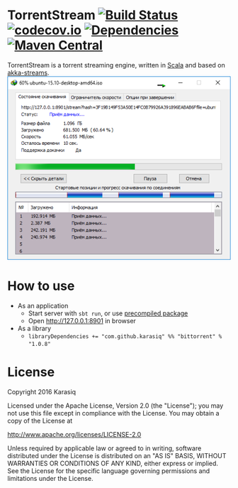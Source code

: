 # TorrentStream [![Build Status](https://travis-ci.org/Karasiq/torrentstream.svg?branch=master)](https://travis-ci.org/Karasiq/torrentstream) [![codecov.io](https://codecov.io/github/Karasiq/torrentstream/coverage.svg?branch=master)](https://codecov.io/github/Karasiq/torrentstream?branch=master) [![Dependencies](https://app.updateimpact.com/badge/692686982173822976/torrentstream.svg?config=compile)](https://app.updateimpact.com/latest/692686982173822976/torrentstream) [![Maven Central](https://maven-badges.herokuapp.com/maven-central/com.github.karasiq/bittorrent_2.11/badge.svg)](https://maven-badges.herokuapp.com/maven-central/com.github.karasiq/bittorrent_2.11)
TorrentStream is a torrent streaming engine, written in [Scala](http://scala-lang.org/) and based on [akka-streams](http://doc.akka.io/docs/akka-stream-and-http-experimental/current/scala/stream-index.html).
![Streaming download](https://raw.githubusercontent.com/Karasiq/torrentstream/master/images/dl%20screenshot.png)

# How to use
* As an application
  * Start server with `sbt run`, or use [precompiled package](https://github.com/Karasiq/torrentstream/releases/download/v1.0.8/torrentstream-1.0.8.zip)
  * Open http://127.0.0.1:8901 in browser
* As a library
  * `libraryDependencies += "com.github.karasiq" %% "bittorrent" % "1.0.8"`

# License
Copyright 2016 Karasiq

Licensed under the Apache License, Version 2.0 (the "License");
you may not use this file except in compliance with the License.
You may obtain a copy of the License at

  http://www.apache.org/licenses/LICENSE-2.0

Unless required by applicable law or agreed to in writing, software
distributed under the License is distributed on an "AS IS" BASIS,
WITHOUT WARRANTIES OR CONDITIONS OF ANY KIND, either express or implied.
See the License for the specific language governing permissions and
limitations under the License.
